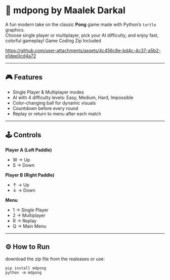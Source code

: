 # 🏓 mdpong by Maalek Darkal

A fun modern take on the classic **Pong** game made with Python’s `turtle` graphics.  
Choose single player or multiplayer, pick your AI difficulty, and enjoy fast, colorful gameplay!
Game Coding Zip Included

https://github.com/user-attachments/assets/4c456c8e-bd4c-4c37-a5b2-e1dee0cd4a72

---

## 🎮 Features
- Single Player & Multiplayer modes  
- AI with 4 difficulty levels: Easy, Medium, Hard, Impossible  
- Color-changing ball for dynamic visuals  
- Countdown before every round  
- Replay or return to menu after each match  

---

## 🕹️ Controls
**Player A (Left Paddle)**  
- W → Up  
- S → Down  

**Player B (Right Paddle)**  
- ↑ → Up  
- ↓ → Down  

**Menu**  
- 1 → Single Player  
- 2 → Multiplayer  
- R → Replay  
- Q → Main Menu  



---

## ⚙️ How to Run
download the zip file from the realeases or use: 

```
pip install mdpong
python -m mdpong
```
